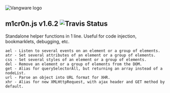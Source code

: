 ![Vangware logo](http://vangware.github.io/m1cr0n.js/assets/img/logo.png)

m1cr0n.js v1.6.2 ![Travis Status](https://travis-ci.org/vangware/m1cr0n.js.svg)
----

Standalone helper functions in 1 line. Useful for code injection, bookmarklets, debugging, etc.

```
ael - Listen to several events on an element or a group of elements.
atr - Set several attributes of an element or a group of elements.
css - Set several styles of an element or a group of elements.
del - Remove an element or a group of elements from the DOM.
get - Alias for querySelectorAll, but returning an array instead of a nodeList.
url - Parse an object into URL format for XHR.
xhr - Alias for new XMLHttpRequest, with ajax header and GET method by default.
```
